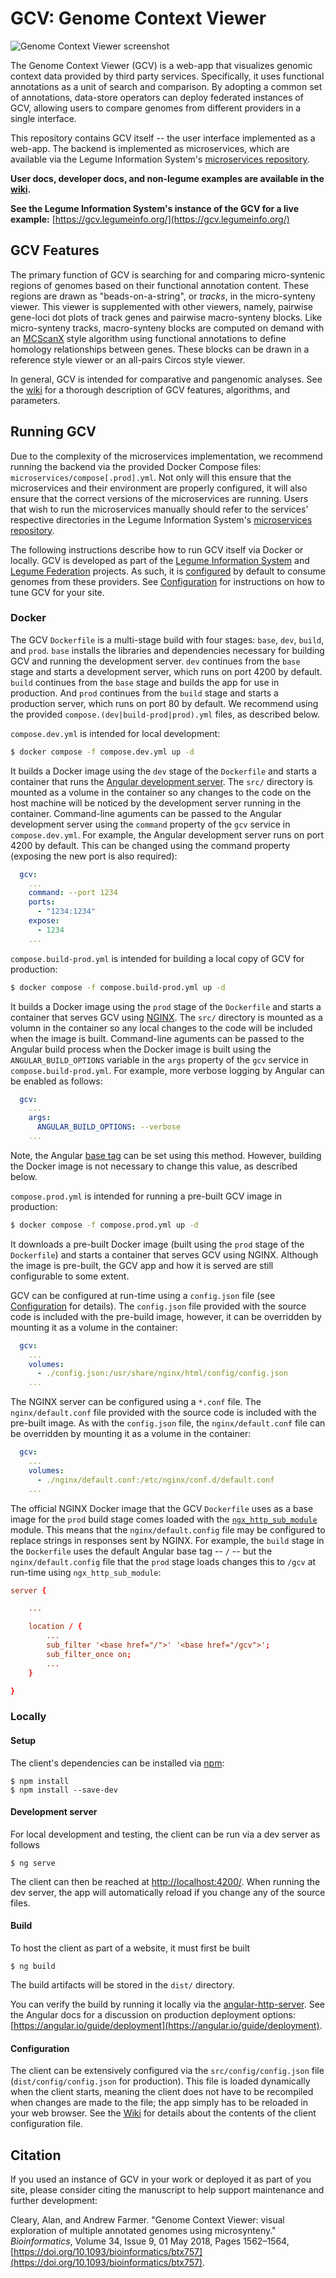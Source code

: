 # GCV: Genome Context Viewer

![Genome Context Viewer screenshot](/doc/img/screenshot.png)

The Genome Context Viewer (GCV) is a web-app that visualizes genomic context data provided by third party services.
Specifically, it uses functional annotations as a unit of search and comparison.
By adopting a common set of annotations, data-store operators can deploy federated instances of GCV, allowing users to compare genomes from different providers in a single interface.

This repository contains GCV itself -- the user interface implemented as a web-app.
The backend is implemented as microservices, which are available via the Legume Information System's [microservices repository](https://github.com/legumeinfo/microservices).

**User docs, developer docs, and non-legume examples are available in the [wiki](https://github.com/legumeinfo/gcv/wiki).**

**See the Legume Information System's instance of the GCV for a live example:** [https://gcv.legumeinfo.org/](https://gcv.legumeinfo.org/)


## GCV Features

The primary function of GCV is searching for and comparing micro-syntenic regions of genomes based on their functional annotation content.
These regions are drawn as "beads-on-a-string", or _tracks_, in the micro-synteny viewer.
This viewer is supplemented with other viewers, namely, pairwise gene-loci dot plots of track genes and pairwise macro-synteny blocks.
Like micro-synteny tracks, macro-synteny blocks are computed on demand with an [MCScanX](https://doi.org/10.1093/nar/gkr1293) style algorithm using functional annotations to define homology relationships between genes.
These blocks can be drawn in a reference style viewer or an all-pairs Circos style viewer.

In general, GCV is intended for comparative and pangenomic analyses.
See the [wiki](https://github.com/legumeinfo/lis_context_viewer/wiki/User-Help) for a thorough description of GCV features, algorithms, and parameters.


## Running GCV

Due to the complexity of the microservices implementation, we recommend running the backend via the provided Docker Compose files: `microservices/compose[.prod].yml`.
Not only will this ensure that the microservices and their environment are properly configured, it will also ensure that the correct versions of the microservices are running.
Users that wish to run the microservices manually should refer to the services' respective directories in the Legume Information System's [microservices repository](https://github.com/legumeinfo/microservices).

The following instructions describe how to run GCV itself via Docker or locally.
GCV is developed as part of the [Legume Information System](https://legumeinfo.org/) and [Legume Federation](https://www.legumefederation.org/) projects.
As such, it is [configured](https://github.com/legumeinfo/gcv/wiki/Client-Configuration) by default to consume genomes from these providers.
See [Configuration](#configuration) for instructions on how to tune GCV for your site.

### Docker

The GCV `Dockerfile` is a multi-stage build with four stages: `base`, `dev`, `build`, and `prod`.
`base` installs the libraries and dependencies necessary for building GCV and running the development server.
`dev` continues from the `base` stage and starts a development server, which runs on port 4200 by default.
`build` continues from the `base` stage and builds the app for use in production.
And `prod` continues from the `build` stage and starts a production server, which runs on port 80 by default.
We recommend using the provided `compose.(dev|build-prod|prod).yml` files, as described below.

`compose.dev.yml` is intended for local development:
```bash
$ docker compose -f compose.dev.yml up -d
```
It builds a Docker image using the `dev` stage of the `Dockerfile` and starts a container that runs the [Angular development server](#development-server).
The `src/` directory is mounted as a volume in the container so any changes to the code on the host machine will be noticed by the development server running in the container.
Command-line aguments can be passed to the Angular development server using the `command` property of the `gcv` service in `compose.dev.yml`.
For example, the Angular development server runs on port 4200 by default.
This can be changed using the command property (exposing the new port is also required):
```yml
  gcv:
    ...
    command: --port 1234
    ports:
      - "1234:1234"
    expose:
      - 1234
    ...
```

`compose.build-prod.yml` is intended for building a local copy of GCV for production:
```bash
$ docker compose -f compose.build-prod.yml up -d
```
It builds a Docker image using the `prod` stage of the `Dockerfile` and starts a container that serves GCV using [NGINX](https://www.nginx.com/).
The `src/` directory is mounted as a volumn in the container so any local changes to the code will be included when the image is built.
Command-line aguments can be passed to the Angular build process when the Docker image is built using the `ANGULAR_BUILD_OPTIONS` variable in the `args` property of the `gcv` service in `compose.build-prod.yml`.
For example, more verbose logging by Angular can be enabled as follows:
```yml
  gcv:
    ...
    args:
      ANGULAR_BUILD_OPTIONS: --verbose
    ...
```
Note, the Angular [base tag](https://angular.io/guide/deployment#the-base-tag) can be set using this method.
However, building the Docker image is not necessary to change this value, as described below.

`compose.prod.yml` is intended for running a pre-built GCV image in production:
```bash
$ docker compose -f compose.prod.yml up -d
```
It downloads a pre-built Docker image (built using the `prod` stage of the `Dockerfile`) and starts a container that serves GCV using NGINX.
Although the image is pre-built, the GCV app and how it is served are still configurable to some extent.

GCV can be configured at run-time using a `config.json` file (see [Configuration](#configuration) for details).
The `config.json` file provided with the source code is included with the pre-build image, however, it can be overridden by mounting it as a volume in the container:
```yml
  gcv:
    ...
    volumes:
      - ./config.json:/usr/share/nginx/html/config/config.json
    ...
```
The NGINX server can be configured using a `*.conf` file.
The `nginx/default.conf` file provided with the source code is included with the pre-built image.
As with the `config.json` file, the `nginx/default.conf` file can be overridden by mounting it as a volume in the container:
```yml
  gcv:
    ...
    volumes:
      - ./nginx/default.conf:/etc/nginx/conf.d/default.conf
    ...
```
The official NGINX Docker image that the GCV `Dockerfile` uses as a base image for the `prod` build stage comes loaded with the [`ngx_http_sub_module`](https://nginx.org/en/docs/http/ngx_http_sub_module.html) module.
This means that the `nginx/default.config` file may be configured to replace strings in responses sent by NGINX.
For example, the `build` stage in the `Dockerfile` uses the default Angular base tag -- `/` -- but the `nginx/default.config` file that the `prod` stage loads changes this to `/gcv` at run-time using `ngx_http_sub_module`:
```conf
server {

    ...

    location / {
        ...
        sub_filter '<base href="/">' '<base href="/gcv">';
        sub_filter_once on;
        ...
    }

}
```


### Locally

#### Setup

The client's dependencies can be installed via [npm](https://www.npmjs.com/):

    $ npm install
    $ npm install --save-dev

#### Development server

For local development and testing, the client can be run via a dev server as follows

    $ ng serve

The client can then be reached at [http://localhost:4200/](http://localhost:4200/).
When running the dev server, the app will automatically reload if you change any of the source files.

#### Build

To host the client as part of a website, it must first be built

    $ ng build

The build artifacts will be stored in the `dist/` directory.

You can verify the build by running it locally via the [angular-http-server](https://www.npmjs.com/package/angular-http-server).
See the Angular docs for a discussion on production deployment options: [https://angular.io/guide/deployment](https://angular.io/guide/deployment).

#### Configuration

The client can be extensively configured via the `src/config/config.json` file (`dist/config/config.json` for production).
This file is loaded dynamically when the client starts, meaning the client does not have to be recompiled when changes are made to the file; the app simply has to be reloaded in your web browser.
See the [Wiki](https://github.com/legumeinfo/lis_context_viewer/wiki/Client-Configuration) for details about the contents of the client configuration file.

## Citation
If you used an instance of GCV in your work or deployed it as part of you site, please consider citing the manuscript to help support maintenance and further development:

Cleary, Alan, and Andrew Farmer. "Genome Context Viewer: visual exploration of multiple annotated genomes using microsynteny." _Bioinformatics_, Volume 34, Issue 9, 01 May 2018, Pages 1562&ndash;1564, [https://doi.org/10.1093/bioinformatics/btx757](https://doi.org/10.1093/bioinformatics/btx757).
